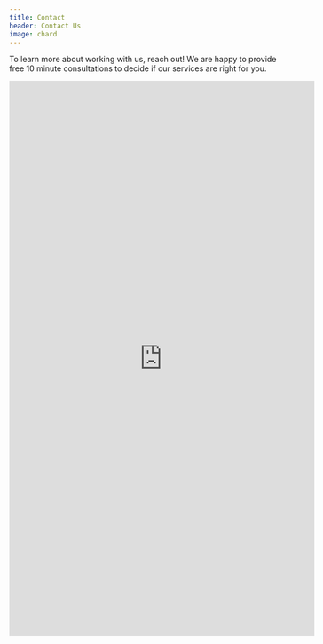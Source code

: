 ```yaml
---
title: Contact
header: Contact Us
image: chard
---
```


To learn more about working with us, reach out! We are happy to provide free 10 minute consultations to decide if our services are right for you.

<iframe src="https://docs.google.com/forms/d/1dwZvOepNPYXyctC8TL1ho5p7lVlR4DBa-ugxwm_IIPc/viewform?embedded=true" width="550" height="1000" frameborder="0" marginheight="0" marginwidth="0" scrolling="no">Loading...</iframe>
